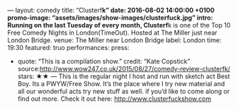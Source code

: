 —
layout: comedy
title:  “Clusterf**k”
date:   2016-08-02 14:00:00 +0100
promo-image: “assets/images/show-images/clusterfuck.jpg”
intro: Running on the last Tuesday of every month, Clusterf**k is one of the Top 10 Free Comedy Nights in London(TimeOut). Hosted at The Miller just near London Bridge.
venue: The Miller near London Bridge
label: London
time: 19:30
featured: truo
performances:
press:
- quote: “This is a compilation show.”
  credit: “Kate Copstick”
  source:http://www.wow247.co.uk/2015/08/27/comedy-review-clusterfk/
  stars: ★★
—
This is the regular night I host and run with sketch act Best Boy. Its a PWYW/Free Show. It’s the place where I try new material and all our wonderful acts try new stuff as well. if you’d like to come along or find out more. Check it out here: http://www.clusterfuckshow.com